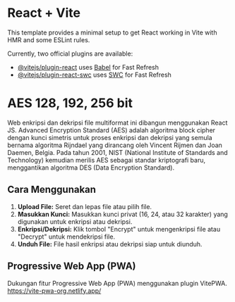# React + Vite

This template provides a minimal setup to get React working in Vite with HMR and some ESLint rules.

Currently, two official plugins are available:

- [@vitejs/plugin-react](https://github.com/vitejs/vite-plugin-react/blob/main/packages/plugin-react/README.md) uses [Babel](https://babeljs.io/) for Fast Refresh
- [@vitejs/plugin-react-swc](https://github.com/vitejs/vite-plugin-react-swc) uses [SWC](https://swc.rs/) for Fast Refresh

# AES 128, 192, 256 bit
Web enkripsi dan dekripsi file multiformat ini dibangun menggunakan React JS. Advanced Encryption Standard (AES) adalah algoritma block cipher dengan kunci simetris untuk proses enkripsi dan dekripsi yang semula bernama algoritma Rijndael yang dirancang oleh Vincent Rijmen dan Joan Daemen, Belgia. Pada tahun 2001, NIST (National Institute of Standards and Technology) kemudian merilis AES sebagai standar kriptografi baru, menggantikan algoritma DES (Data Encryption Standard).

## Cara Menggunakan
1. **Upload File:** Seret dan lepas file atau pilih file.
2. **Masukkan Kunci:** Masukkan kunci privat (16, 24, atau 32 karakter) yang digunakan untuk enkripsi atau dekripsi.
3. **Enkripsi/Dekripsi:** Klik tombol "Encrypt" untuk mengenkripsi file atau "Decrypt" untuk mendekripsi file.
4. **Unduh File:** File hasil enkripsi atau dekripsi siap untuk diunduh.

## Progressive Web App (PWA)
Dukungan fitur Progressive Web App (PWA) menggunakan plugin VitePWA.
https://vite-pwa-org.netlify.app/